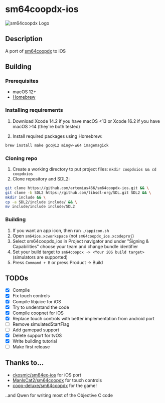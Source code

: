 # sm64coopdx-ios
![sm64coopdx Logo](textures/segment2/custom_coopdx_logo.rgba32.png)

## Description

A port of [sm64coopdx](https://github.com/coop-deluxe/sm64coopdx) to iOS

## Building
### Prerequisites
 - macOS 12+
 - [Homebrew](https://brew.sh/)
### Installing requirements
1. Download Xcode 14.2 if you have macOS <13 or Xcode 16.2 if you have macOS >14 (they're both tested)

2. Install required packages using Homebrew:
```bash
brew install make gcc@12 mingw-w64 imagemagick
```

### Cloning repo
1. Create a working directory to put project files: `mkdir coopdxios && cd coopdxios`
2. Clone repository and SDL2:
```bash
git clone https://github.com/artemius466/sm64coopdx-ios.git && \
git clone -b SDL2 https://github.com/libsdl-org/SDL.git SDL2 && \
mkdir include && \
cp -a SDL2/include include/ && \
mv include/include include/SDL2
```

### Building
1. If you want an app icon, then run `./appicon.sh`
2. Open `sm64ios.xcworkspace` (not `sm64coopdx_ios.xcodeproj`)
3. Select sm64coopdx_ios in Project navigator and under "Signing & Capabilities" choose your team and change bundle identifier
4. Set your build target to `sm64coopdx -> <Your iOS build target>` (simulators are supported)
5. Press `Command + B` or press Product -> Build


## TODOs
 - [X] Compile
 - [X] Fix touch controls
 - [x] Compile libjuice for iOS
 - [x] Try to understand the code
 - [x] Compile coopnet for iOS
 - [x] Replace touch controls with better implementation from android port
 - [ ] Remove simulatedStartFlag
 - [ ] Add gamepad support
 - [x] Delete support for tvOS
 - [x] Write building tutorial
 - [ ] Make first release

## Thanks to...
 - [ckosmic/sm64ex-ios](https://github.com/ckosmic/sm64ex-ios) for iOS port
 - [ManIsCat2/sm64coopdx](https://github.com/ManIsCat2/sm64coopdx) for touch controls
 - [coop-deluxe/sm64coopdx](https://github.com/coop-deluxe/sm64coopdx) for the game!

..and Qwen for writing most of the Objective C code
